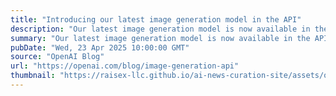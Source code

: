 ```yaml
---
title: "Introducing our latest image generation model in the API"
description: "Our latest image generation model is now available in the API via ‘gpt-image-1’—enabling developers and businesses to build professional-grade, customizable visuals directly into their own tools and platforms."
summary: "Our latest image generation model is now available in the API via ‘gpt-image-1’—enabling developers and businesses to build professional-grade, customizable visuals directly into their own tools and platforms."
pubDate: "Wed, 23 Apr 2025 10:00:00 GMT"
source: "OpenAI Blog"
url: "https://openai.com/blog/image-generation-api"
thumbnail: "https://raisex-llc.github.io/ai-news-curation-site/assets/openai_logo.png"
---
```


